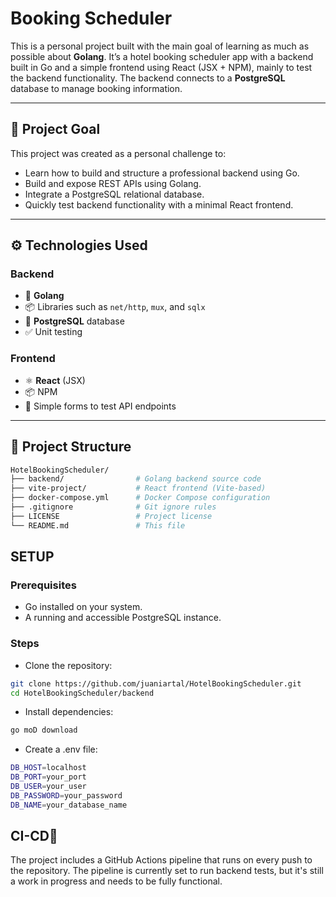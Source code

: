 # Booking Scheduler

This is a personal project built with the main goal of learning as much as possible about **Golang**. It’s a hotel booking scheduler app with a backend built in Go and a simple frontend using React (JSX + NPM), mainly to test the backend functionality. The backend connects to a **PostgreSQL** database to manage booking information.

---

## 🚀 Project Goal

This project was created as a personal challenge to:

- Learn how to build and structure a professional backend using Go.
- Build and expose REST APIs using Golang.
- Integrate a PostgreSQL relational database.
- Quickly test backend functionality with a minimal React frontend.

---

## ⚙️ Technologies Used

### Backend
- 🐹 **Golang**
- 📦 Libraries such as `net/http`, `mux`, and `sqlx`
- 🐘 **PostgreSQL** database
- ✅ Unit testing

### Frontend
- ⚛️ **React** (JSX)
- 📦 NPM
- 🧪 Simple forms to test API endpoints

---

## 📁 Project Structure

```bash
HotelBookingScheduler/
├── backend/                # Golang backend source code
├── vite-project/           # React frontend (Vite-based)
├── docker-compose.yml      # Docker Compose configuration
├── .gitignore              # Git ignore rules
├── LICENSE                 # Project license
└── README.md               # This file
```

## SETUP

### Prerequisites

- Go installed on your system.
- A running and accessible PostgreSQL instance.

### Steps

- Clone the repository:
  
 ```bash
git clone https://github.com/juaniartal/HotelBookingScheduler.git
cd HotelBookingScheduler/backend
```

- Install dependencies:
 
```bash
go moD download
```

- Create a .env file:

```bash
DB_HOST=localhost
DB_PORT=your_port
DB_USER=your_user
DB_PASSWORD=your_password
DB_NAME=your_database_name
```

## CI-CD🔄

The project includes a GitHub Actions pipeline that runs on every push to the repository.
The pipeline is currently set to run backend tests, but it's still a work in progress and needs to be fully functional.

